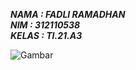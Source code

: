 ***NAMA : FADLI RAMADHAN*** <br/>
***NIM : 312110538*** <br/>
***KELAS : TI.21.A3*** <br/>

<img src="foto.png" alt="Gambar" style="max-width:250px;">
